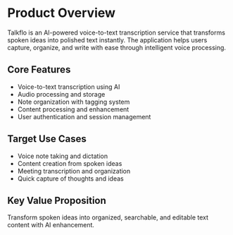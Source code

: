 # Product Overview

Talkflo is an AI-powered voice-to-text transcription service that transforms spoken ideas into polished text instantly. The application helps users capture, organize, and write with ease through intelligent voice processing.

## Core Features
- Voice-to-text transcription using AI
- Audio processing and storage
- Note organization with tagging system
- Content processing and enhancement
- User authentication and session management

## Target Use Cases
- Voice note taking and dictation
- Content creation from spoken ideas
- Meeting transcription and organization
- Quick capture of thoughts and ideas

## Key Value Proposition
Transform spoken ideas into organized, searchable, and editable text content with AI enhancement.